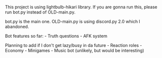 This project is using lightbulb-hikari library. If you are gonna run this, please run bot.py instead of OLD-main.py. 

bot.py is the main one. OLD-main.py is using discord.py 2.0 which I abandoned.

Bot features so far:
    - Truth questions
    - AFK system

Planning to add if I don't get lazy/busy in da future
    - Reaction roles
    - Economy
    - Minigames
    - Music bot (unlikely, but would be interesting)